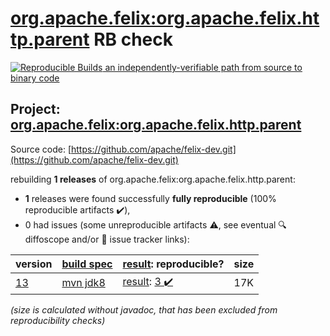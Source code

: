 [org.apache.felix:org.apache.felix.http.parent](https://central.sonatype.com/artifact/org.apache.felix/org.apache.felix.http.parent/13/versions) RB check
=======

[![Reproducible Builds](https://reproducible-builds.org/images/logos/rb.svg) an independently-verifiable path from source to binary code](https://reproducible-builds.org/)

## Project: [org.apache.felix:org.apache.felix.http.parent](https://central.sonatype.com/artifact/org.apache.felix/org.apache.felix.http.parent/13/versions)

Source code: [https://github.com/apache/felix-dev.git](https://github.com/apache/felix-dev.git)

rebuilding **1 releases** of org.apache.felix:org.apache.felix.http.parent:
- **1** releases were found successfully **fully reproducible** (100% reproducible artifacts :heavy_check_mark:),
- 0 had issues (some unreproducible artifacts :warning:, see eventual :mag: diffoscope and/or :memo: issue tracker links):

| version | [build spec](/BUILDSPEC.md) | [result](https://reproducible-builds.org/docs/jvm/): reproducible? | size |
| -- | --------- | ------ | -- |
| [13](https://central.sonatype.com/artifact/org.apache.felix/org.apache.felix.http.parent/13/pom) | [mvn jdk8](felix-http-parent-13.buildspec) | [result](org.apache.felix.http.parent-13.buildinfo): [3 :heavy_check_mark: ](org.apache.felix.http.parent-13.buildcompare) | 17K |

<i>(size is calculated without javadoc, that has been excluded from reproducibility checks)</i>
